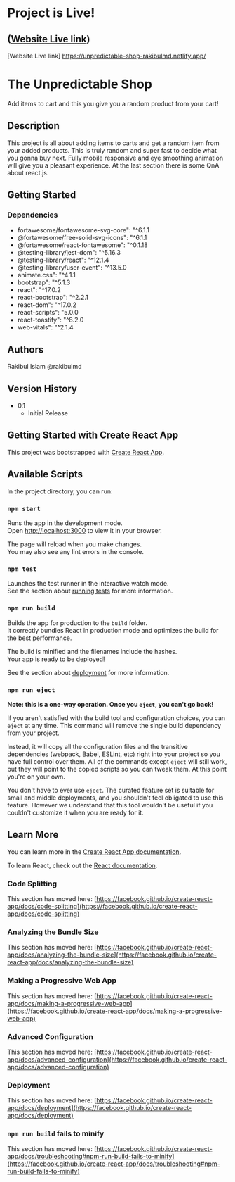 # Project is Live!

## ([Website Live link](https://unpredictable-shop-rakibulmd.netlify.app/))

[Website Live link]
https://unpredictable-shop-rakibulmd.netlify.app/

# The Unpredictable Shop

Add items to cart and this you give you a random product from your cart!

## Description

This project is all about adding items to carts and get a random item from your added products. This is truly random and super fast to decide what you gonna buy next. Fully mobile responsive and eye smoothing animation will give you a pleasant experience. At the last section there is some QnA about react.js.

## Getting Started

### Dependencies

-   fortawesome/fontawesome-svg-core": "^6.1.1
-   @fortawesome/free-solid-svg-icons": "^6.1.1
-   @fortawesome/react-fontawesome": "^0.1.18
-   @testing-library/jest-dom": "^5.16.3
-   @testing-library/react": "^12.1.4
-   @testing-library/user-event": "^13.5.0
-   animate.css": "^4.1.1
-   bootstrap": "^5.1.3
-   react": "^17.0.2
-   react-bootstrap": "^2.2.1
-   react-dom": "^17.0.2
-   react-scripts": "5.0.0
-   react-toastify": "^8.2.0
-   web-vitals": "^2.1.4

## Authors

Rakibul Islam @rakibulmd

## Version History

-   0.1
    -   Initial Release

## Getting Started with Create React App

This project was bootstrapped with [Create React App](https://github.com/facebook/create-react-app).

## Available Scripts

In the project directory, you can run:

### `npm start`

Runs the app in the development mode.\
Open [http://localhost:3000](http://localhost:3000) to view it in your browser.

The page will reload when you make changes.\
You may also see any lint errors in the console.

### `npm test`

Launches the test runner in the interactive watch mode.\
See the section about [running tests](https://facebook.github.io/create-react-app/docs/running-tests) for more information.

### `npm run build`

Builds the app for production to the `build` folder.\
It correctly bundles React in production mode and optimizes the build for the best performance.

The build is minified and the filenames include the hashes.\
Your app is ready to be deployed!

See the section about [deployment](https://facebook.github.io/create-react-app/docs/deployment) for more information.

### `npm run eject`

**Note: this is a one-way operation. Once you `eject`, you can't go back!**

If you aren't satisfied with the build tool and configuration choices, you can `eject` at any time. This command will remove the single build dependency from your project.

Instead, it will copy all the configuration files and the transitive dependencies (webpack, Babel, ESLint, etc) right into your project so you have full control over them. All of the commands except `eject` will still work, but they will point to the copied scripts so you can tweak them. At this point you're on your own.

You don't have to ever use `eject`. The curated feature set is suitable for small and middle deployments, and you shouldn't feel obligated to use this feature. However we understand that this tool wouldn't be useful if you couldn't customize it when you are ready for it.

## Learn More

You can learn more in the [Create React App documentation](https://facebook.github.io/create-react-app/docs/getting-started).

To learn React, check out the [React documentation](https://reactjs.org/).

### Code Splitting

This section has moved here: [https://facebook.github.io/create-react-app/docs/code-splitting](https://facebook.github.io/create-react-app/docs/code-splitting)

### Analyzing the Bundle Size

This section has moved here: [https://facebook.github.io/create-react-app/docs/analyzing-the-bundle-size](https://facebook.github.io/create-react-app/docs/analyzing-the-bundle-size)

### Making a Progressive Web App

This section has moved here: [https://facebook.github.io/create-react-app/docs/making-a-progressive-web-app](https://facebook.github.io/create-react-app/docs/making-a-progressive-web-app)

### Advanced Configuration

This section has moved here: [https://facebook.github.io/create-react-app/docs/advanced-configuration](https://facebook.github.io/create-react-app/docs/advanced-configuration)

### Deployment

This section has moved here: [https://facebook.github.io/create-react-app/docs/deployment](https://facebook.github.io/create-react-app/docs/deployment)

### `npm run build` fails to minify

This section has moved here: [https://facebook.github.io/create-react-app/docs/troubleshooting#npm-run-build-fails-to-minify](https://facebook.github.io/create-react-app/docs/troubleshooting#npm-run-build-fails-to-minify)
